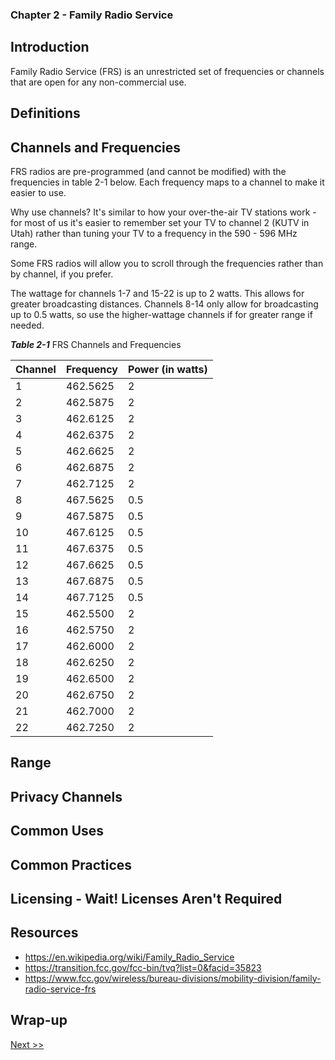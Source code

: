 ### Chapter 2 - Family Radio Service

## Introduction

Family Radio Service (FRS) is an unrestricted set of frequencies or channels that are open for any non-commercial use.

## Definitions
## Channels and Frequencies

FRS radios are pre-programmed (and cannot be modified) with the frequencies in table 2-1 below. Each frequency maps to a channel to make it easier to use.

Why use channels? It's similar to how your over-the-air TV stations work - for most of us it's easier to remember set your TV to channel 2 (KUTV in Utah) rather than tuning your TV to a frequency in the 590 - 596 MHz range.

Some FRS radios will allow you to scroll through the frequencies rather than by channel, if you prefer.

The wattage for channels 1-7 and 15-22 is up to 2 watts. This allows for greater broadcasting distances. Channels 8-14 only allow for broadcasting up to 0.5 watts, so use the higher-wattage channels if for greater range if needed.

_**Table 2-1**_ FRS Channels and Frequencies

| Channel | Frequency | Power (in watts) |
|---|---|---|
| 1 | 462.5625 | 2 |
| 2 | 462.5875 | 2 |
| 3 | 462.6125 | 2 |
| 4 | 462.6375 | 2 |
| 5 | 462.6625 | 2 |
| 6 | 462.6875 | 2 |
| 7 | 462.7125 | 2 |
| 8 | 467.5625 | 0.5 |
| 9 | 467.5875 | 0.5 |
| 10 | 467.6125 | 0.5 |
| 11 | 467.6375 | 0.5 |
| 12 | 467.6625 | 0.5 |
| 13 | 467.6875 | 0.5 |
| 14 | 467.7125 | 0.5 |
| 15 | 462.5500 | 2 |
| 16 | 462.5750 | 2 |
| 17 | 462.6000 | 2 |
| 18 | 462.6250 | 2 |
| 19 | 462.6500 | 2 |
| 20 | 462.6750 | 2 |
| 21 | 462.7000 | 2 |
| 22 | 462.7250 | 2 |

## Range
## Privacy Channels
## Common Uses
## Common Practices
## Licensing - Wait! Licenses Aren't Required
## Resources

* https://en.wikipedia.org/wiki/Family_Radio_Service
* https://transition.fcc.gov/fcc-bin/tvq?list=0&facid=35823
* https://www.fcc.gov/wireless/bureau-divisions/mobility-division/family-radio-service-frs

## Wrap-up

[Next >>](040-chapter-03.md)

